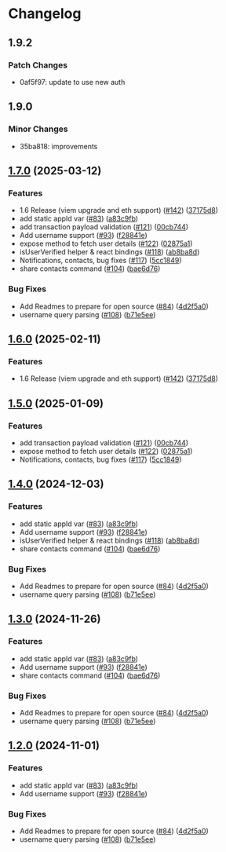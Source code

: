 # Changelog

## 1.9.2

### Patch Changes

- 0af5f97: update to use new auth

## 1.9.0

### Minor Changes

- 35ba818: improvements

## [1.7.0](https://github.com/worldcoin/minikit-js/compare/minikit-js-v1.6.2...minikit-js-v1.7.0) (2025-03-12)

### Features

- 1.6 Release (viem upgrade and eth support) ([#142](https://github.com/worldcoin/minikit-js/issues/142)) ([37175d8](https://github.com/worldcoin/minikit-js/commit/37175d8dfff7430d40e07193f8dbb148182dfb66))
- add static appId var ([#83](https://github.com/worldcoin/minikit-js/issues/83)) ([a83c9fb](https://github.com/worldcoin/minikit-js/commit/a83c9fb6cf731efdde5e3a2b7eafe6c0915cbb50))
- add transaction payload validation ([#121](https://github.com/worldcoin/minikit-js/issues/121)) ([00cb744](https://github.com/worldcoin/minikit-js/commit/00cb7444797f487be595ab706bb60b51f0da289d))
- Add username support ([#93](https://github.com/worldcoin/minikit-js/issues/93)) ([f28841e](https://github.com/worldcoin/minikit-js/commit/f28841e598fc181698d33819b0e56dcc73aa42a7))
- expose method to fetch user details ([#122](https://github.com/worldcoin/minikit-js/issues/122)) ([02875a1](https://github.com/worldcoin/minikit-js/commit/02875a1fdcd870b2bfc5ab86ccb48db175631c2c))
- isUserVerified helper & react bindings ([#118](https://github.com/worldcoin/minikit-js/issues/118)) ([ab8ba8d](https://github.com/worldcoin/minikit-js/commit/ab8ba8da23709a7e5ee4fad7620d91f011735c49))
- Notifications, contacts, bug fixes ([#117](https://github.com/worldcoin/minikit-js/issues/117)) ([5cc1849](https://github.com/worldcoin/minikit-js/commit/5cc1849b2d556e419e3e00ff76167b54a65427c1))
- share contacts command ([#104](https://github.com/worldcoin/minikit-js/issues/104)) ([bae6d76](https://github.com/worldcoin/minikit-js/commit/bae6d76735be04cd19637f38f3f833ae164c452f))

### Bug Fixes

- Add Readmes to prepare for open source ([#84](https://github.com/worldcoin/minikit-js/issues/84)) ([4d2f5a0](https://github.com/worldcoin/minikit-js/commit/4d2f5a01a392d8ab7743747ce3ca5ba481999db5))
- username query parsing ([#108](https://github.com/worldcoin/minikit-js/issues/108)) ([b71e5ee](https://github.com/worldcoin/minikit-js/commit/b71e5eeed1e72c587fe76816d10309ae9a13e101))

## [1.6.0](https://github.com/worldcoin/minikit-js/compare/minikit-js-v1.5.0...minikit-js-v1.6.0) (2025-02-11)

### Features

- 1.6 Release (viem upgrade and eth support) ([#142](https://github.com/worldcoin/minikit-js/issues/142)) ([37175d8](https://github.com/worldcoin/minikit-js/commit/37175d8dfff7430d40e07193f8dbb148182dfb66))

## [1.5.0](https://github.com/worldcoin/minikit-js/compare/minikit-js-v1.4.0...minikit-js-v1.5.0) (2025-01-09)

### Features

- add transaction payload validation ([#121](https://github.com/worldcoin/minikit-js/issues/121)) ([00cb744](https://github.com/worldcoin/minikit-js/commit/00cb7444797f487be595ab706bb60b51f0da289d))
- expose method to fetch user details ([#122](https://github.com/worldcoin/minikit-js/issues/122)) ([02875a1](https://github.com/worldcoin/minikit-js/commit/02875a1fdcd870b2bfc5ab86ccb48db175631c2c))
- Notifications, contacts, bug fixes ([#117](https://github.com/worldcoin/minikit-js/issues/117)) ([5cc1849](https://github.com/worldcoin/minikit-js/commit/5cc1849b2d556e419e3e00ff76167b54a65427c1))

## [1.4.0](https://github.com/worldcoin/minikit-js/compare/core-v1.3.0...core-v1.4.0) (2024-12-03)

### Features

- add static appId var ([#83](https://github.com/worldcoin/minikit-js/issues/83)) ([a83c9fb](https://github.com/worldcoin/minikit-js/commit/a83c9fb6cf731efdde5e3a2b7eafe6c0915cbb50))
- Add username support ([#93](https://github.com/worldcoin/minikit-js/issues/93)) ([f28841e](https://github.com/worldcoin/minikit-js/commit/f28841e598fc181698d33819b0e56dcc73aa42a7))
- isUserVerified helper & react bindings ([#118](https://github.com/worldcoin/minikit-js/issues/118)) ([ab8ba8d](https://github.com/worldcoin/minikit-js/commit/ab8ba8da23709a7e5ee4fad7620d91f011735c49))
- share contacts command ([#104](https://github.com/worldcoin/minikit-js/issues/104)) ([bae6d76](https://github.com/worldcoin/minikit-js/commit/bae6d76735be04cd19637f38f3f833ae164c452f))

### Bug Fixes

- Add Readmes to prepare for open source ([#84](https://github.com/worldcoin/minikit-js/issues/84)) ([4d2f5a0](https://github.com/worldcoin/minikit-js/commit/4d2f5a01a392d8ab7743747ce3ca5ba481999db5))
- username query parsing ([#108](https://github.com/worldcoin/minikit-js/issues/108)) ([b71e5ee](https://github.com/worldcoin/minikit-js/commit/b71e5eeed1e72c587fe76816d10309ae9a13e101))

## [1.3.0](https://github.com/worldcoin/minikit-js/compare/core-v1.2.0...core-v1.3.0) (2024-11-26)

### Features

- add static appId var ([#83](https://github.com/worldcoin/minikit-js/issues/83)) ([a83c9fb](https://github.com/worldcoin/minikit-js/commit/a83c9fb6cf731efdde5e3a2b7eafe6c0915cbb50))
- Add username support ([#93](https://github.com/worldcoin/minikit-js/issues/93)) ([f28841e](https://github.com/worldcoin/minikit-js/commit/f28841e598fc181698d33819b0e56dcc73aa42a7))
- share contacts command ([#104](https://github.com/worldcoin/minikit-js/issues/104)) ([bae6d76](https://github.com/worldcoin/minikit-js/commit/bae6d76735be04cd19637f38f3f833ae164c452f))

### Bug Fixes

- Add Readmes to prepare for open source ([#84](https://github.com/worldcoin/minikit-js/issues/84)) ([4d2f5a0](https://github.com/worldcoin/minikit-js/commit/4d2f5a01a392d8ab7743747ce3ca5ba481999db5))
- username query parsing ([#108](https://github.com/worldcoin/minikit-js/issues/108)) ([b71e5ee](https://github.com/worldcoin/minikit-js/commit/b71e5eeed1e72c587fe76816d10309ae9a13e101))

## [1.2.0](https://github.com/worldcoin/minikit-js/compare/core-v1.1.1...core-v1.2.0) (2024-11-01)

### Features

- add static appId var ([#83](https://github.com/worldcoin/minikit-js/issues/83)) ([a83c9fb](https://github.com/worldcoin/minikit-js/commit/a83c9fb6cf731efdde5e3a2b7eafe6c0915cbb50))
- Add username support ([#93](https://github.com/worldcoin/minikit-js/issues/93)) ([f28841e](https://github.com/worldcoin/minikit-js/commit/f28841e598fc181698d33819b0e56dcc73aa42a7))

### Bug Fixes

- Add Readmes to prepare for open source ([#84](https://github.com/worldcoin/minikit-js/issues/84)) ([4d2f5a0](https://github.com/worldcoin/minikit-js/commit/4d2f5a01a392d8ab7743747ce3ca5ba481999db5))
- username query parsing ([#108](https://github.com/worldcoin/minikit-js/issues/108)) ([b71e5ee](https://github.com/worldcoin/minikit-js/commit/b71e5eeed1e72c587fe76816d10309ae9a13e101))
